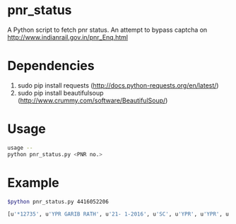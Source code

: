 # pnr_status
A Python script to fetch pnr status. An attempt to bypass captcha on http://www.indianrail.gov.in/pnr_Enq.html

# Dependencies

1. sudo pip install requests (http://docs.python-requests.org/en/latest/)
2. sudo pip install beautifulsoup (http://www.crummy.com/software/BeautifulSoup/)

# Usage

```sh
usage --
python pnr_status.py <PNR no.>
```

# Example

```sh
$python pnr_status.py 4416052206
```
```sh
[u'*12735', u'YPR GARIB RATH', u'21- 1-2016', u'SC', u'YPR', u'YPR', u'SC', u'3A', u'Passenger 1', u'G12 , 73,SS', u'CNF', u'CHART NOT PREPARED']
```


